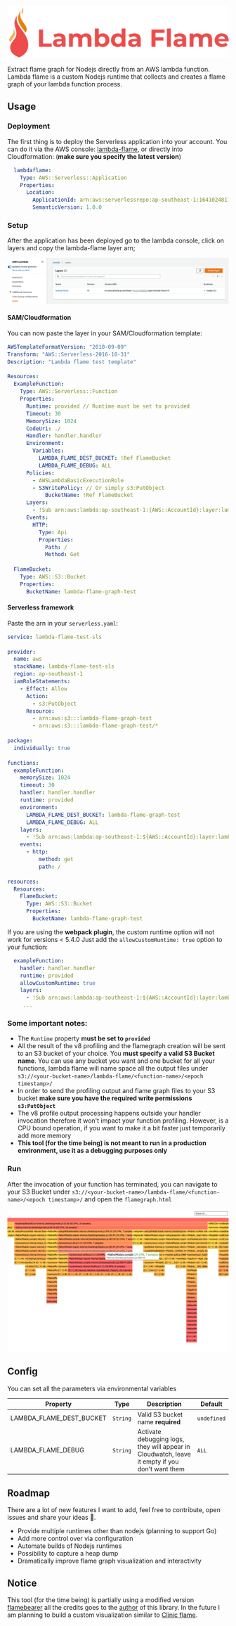 ![lambda-flame](docs/logo.png)

Extract flame graph for Nodejs directly from an AWS lambda function.
Lambda flame is a custom Nodejs runtime that collects and creates a flame graph of your lambda function process.

## Usage

### Deployment

The first thing is to deploy the Serverless application into your account.
You can do it via the AWS console: [lambda-flame](https://serverlessrepo.aws.amazon.com/applications/ap-southeast-1/164102481775/lambda-flame),
or directly into Cloudformation: (**make sure you specify the latest version**)
```yaml
  lambdaflame:
    Type: AWS::Serverless::Application
    Properties:
      Location:
        ApplicationId: arn:aws:serverlessrepo:ap-southeast-1:164102481775:applications/lambda-flame
        SemanticVersion: 1.0.0
```

### Setup
After the application has been deployed go to the lambda console, 
click on layers and copy the lambda-flame layer arn; 

![layers](./docs/lambda-flame-after-deploy.png)


#### SAM/Cloudformation
You can now paste the layer in your SAM/Cloudformation template:

```yaml
AWSTemplateFormatVersion: "2010-09-09"
Transform: "AWS::Serverless-2016-10-31"
Description: "Lambda flame test template"

Resources:
  ExampleFunction:
    Type: AWS::Serverless::Function
    Properties:
      Runtime: provided // Runtime must be set to provided
      Timeout: 30
      MemorySize: 1024
      CodeUri: ./
      Handler: handler.handler
      Environment:
        Variables:
          LAMBDA_FLAME_DEST_BUCKET: !Ref FlameBucket
          LAMBDA_FLAME_DEBUG: ALL
      Policies:
        - AWSLambdaBasicExecutionRole
        - S3WritePolicy: // Or simply s3:PutObject
            BucketName: !Ref FlameBucket
      Layers:
        - !Sub arn:aws:lambda:ap-southeast-1:{AWS::AccountId}:layer:lambda-flame:13 // Layer arn from the Lambda Flame application
      Events:
        HTTP:
          Type: Api
          Properties:
            Path: /
            Method: Get

  FlameBucket:
    Type: AWS::S3::Bucket
    Properties:
      BucketName: lambda-flame-graph-test

```

#### Serverless framework
Paste the arn in your `serverless.yaml`:

```yaml
service: lambda-flame-test-sls

provider:
  name: aws
  stackName: lambda-flame-test-sls
  region: ap-southeast-1
  iamRoleStatements:
    - Effect: Allow
      Action:
        - s3:PutObject
      Resource:
        - arn:aws:s3:::lambda-flame-graph-test
        - arn:aws:s3:::lambda-flame-graph-test/*

package:
  individually: true
        
functions:
  exampleFunction:
    memorySize: 1024
    timeout: 30
    handler: handler.handler
    runtime: provided
    environment:
      LAMBDA_FLAME_DEST_BUCKET: lambda-flame-graph-test
      LAMBDA_FLAME_DEBUG: ALL
    layers:
      - !Sub arn:aws:lambda:ap-southeast-1:${AWS::AccountId}:layer:lambda-flame:13
    events:
      - http:
          method: get
          path: /

resources:
  Resources:
    FlameBucket:
      Type: AWS::S3::Bucket
      Properties:
        BucketName: lambda-flame-graph-test

```

If you are using the **webpack plugin**, the custom runtime option will not work for versions < 5.4.0
Just add the `allowCustomRuntime: true` option to your function:

```yaml
  exampleFunction:
    handler: handler.handler
    runtime: provided
    allowCustomRuntime: true
    layers:
      - !Sub arn:aws:lambda:ap-southeast-1:${AWS::AccountId}:layer:lambda-flame:13
     ...
```

### Some important notes:

- The `Runtime` property **must be set to `provided`**
- All the result of the v8 profiling and the flamegraph creation will be sent to an S3 bucket of your choice. You **must specify a valid S3 Bucket name**. 
You can use any bucket you want and one bucket for all your functions, 
lambda flame will name space all the output files under `s3://<your-bucket-name>/lambda-flame/<function-name>/<epoch timestamp>/`
- In order to send the profiling output and flame graph files to your S3 bucket **make sure you have the required write permissions `s3:PutObject`** 
- The v8 profile output processing happens outside your handler invocation therefore it won't impact your function profiling. However, is a CPU bound operation, 
if you want to make it a bit faster just temporarily add more memory
- **This tool (for the time being) is not meant to run in a production environment, use it as a debugging purposes only**

### Run
After the invocation of your function has terminated, you can navigate to your S3 Bucket under `s3://<your-bucket-name>/lambda-flame/<function-name>/<epoch timestamp>/`
and open the `flamegraph.html`

![example flamegraph.html](docs/flame-graph.png)


## Config
You can set all the parameters via environmental variables

| Property | Type | Description | Default |
| -------- | ---- | ----------- | ------- |
| LAMBDA_FLAME_DEST_BUCKET | `String` | Valid S3 bucket name **required** | `undefined` |
| LAMBDA_FLAME_DEBUG | `String` | Activate debugging logs, they will appear in Cloudwatch, leave it empty if you don't want them | `ALL` |

## Roadmap
There are a lot of new features I want to add, feel free to contribute, open issues and share your ideas 🙏.

- Provide multiple runtimes other than nodejs (planning to support Go)
- Add more control over via configuration
- Automate builds of Nodejs runtimes
- Possibility to capture a heap dump
- Dramatically improve flame graph visualization and interactivity


## Notice
This tool (for the time being) is partially using a modified version [flamebearer](https://github.com/mapbox/flamebearer) all the credits goes to the [author](https://www.mapbox.com/) of this library.
In the future I am planning to build a custom visualization similar to [Clinic flame](https://clinicjs.org/flame/).
